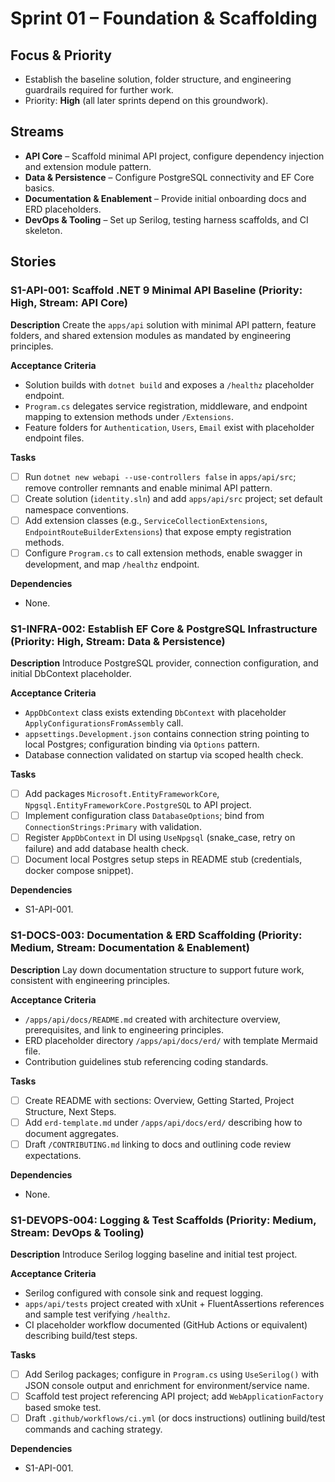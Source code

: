 # Sprint 01 – Foundation & Scaffolding

## Focus & Priority
- Establish the baseline solution, folder structure, and engineering guardrails required for further work.
- Priority: **High** (all later sprints depend on this groundwork).

## Streams
- **API Core** – Scaffold minimal API project, configure dependency injection and extension module pattern.
- **Data & Persistence** – Configure PostgreSQL connectivity and EF Core basics.
- **Documentation & Enablement** – Provide initial onboarding docs and ERD placeholders.
- **DevOps & Tooling** – Set up Serilog, testing harness scaffolds, and CI skeleton.

## Stories

### S1-API-001: Scaffold .NET 9 Minimal API Baseline (Priority: High, Stream: API Core)
**Description**
Create the `apps/api` solution with minimal API pattern, feature folders, and shared extension modules as mandated by engineering principles.

**Acceptance Criteria**
- Solution builds with `dotnet build` and exposes a `/healthz` placeholder endpoint.
- `Program.cs` delegates service registration, middleware, and endpoint mapping to extension methods under `/Extensions`.
- Feature folders for `Authentication`, `Users`, `Email` exist with placeholder endpoint files.

**Tasks**
- [ ] Run `dotnet new webapi --use-controllers false` in `apps/api/src`; remove controller remnants and enable minimal API pattern.
- [ ] Create solution (`identity.sln`) and add `apps/api/src` project; set default namespace conventions.
- [ ] Add extension classes (e.g., `ServiceCollectionExtensions`, `EndpointRouteBuilderExtensions`) that expose empty registration methods.
- [ ] Configure `Program.cs` to call extension methods, enable swagger in development, and map `/healthz` endpoint.

**Dependencies**
- None.

### S1-INFRA-002: Establish EF Core & PostgreSQL Infrastructure (Priority: High, Stream: Data & Persistence)
**Description**
Introduce PostgreSQL provider, connection configuration, and initial DbContext placeholder.

**Acceptance Criteria**
- `AppDbContext` class exists extending `DbContext` with placeholder `ApplyConfigurationsFromAssembly` call.
- `appsettings.Development.json` contains connection string pointing to local Postgres; configuration binding via `Options` pattern.
- Database connection validated on startup via scoped health check.

**Tasks**
- [ ] Add packages `Microsoft.EntityFrameworkCore`, `Npgsql.EntityFrameworkCore.PostgreSQL` to API project.
- [ ] Implement configuration class `DatabaseOptions`; bind from `ConnectionStrings:Primary` with validation.
- [ ] Register `AppDbContext` in DI using `UseNpgsql` (snake_case, retry on failure) and add database health check.
- [ ] Document local Postgres setup steps in README stub (credentials, docker compose snippet).

**Dependencies**
- S1-API-001.

### S1-DOCS-003: Documentation & ERD Scaffolding (Priority: Medium, Stream: Documentation & Enablement)
**Description**
Lay down documentation structure to support future work, consistent with engineering principles.

**Acceptance Criteria**
- `/apps/api/docs/README.md` created with architecture overview, prerequisites, and link to engineering principles.
- ERD placeholder directory `/apps/api/docs/erd/` with template Mermaid file.
- Contribution guidelines stub referencing coding standards.

**Tasks**
- [ ] Create README with sections: Overview, Getting Started, Project Structure, Next Steps.
- [ ] Add `erd-template.md` under `/apps/api/docs/erd/` describing how to document aggregates.
- [ ] Draft `/CONTRIBUTING.md` linking to docs and outlining code review expectations.

**Dependencies**
- None.

### S1-DEVOPS-004: Logging & Test Scaffolds (Priority: Medium, Stream: DevOps & Tooling)
**Description**
Introduce Serilog logging baseline and initial test project.

**Acceptance Criteria**
- Serilog configured with console sink and request logging.
- `apps/api/tests` project created with xUnit + FluentAssertions references and sample test verifying `/healthz`.
- CI placeholder workflow documented (GitHub Actions or equivalent) describing build/test steps.

**Tasks**
- [ ] Add Serilog packages; configure in `Program.cs` using `UseSerilog()` with JSON console output and enrichment for environment/service name.
- [ ] Scaffold test project referencing API project; add `WebApplicationFactory` based smoke test.
- [ ] Draft `.github/workflows/ci.yml` (or docs instructions) outlining build/test commands and caching strategy.

**Dependencies**
- S1-API-001.
